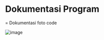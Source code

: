 # Dokumentasi Program
= Dokumentasi foto code

![image](https://github.com/user-attachments/assets/7041bd62-80b0-4208-a344-5d7658bff94e)
